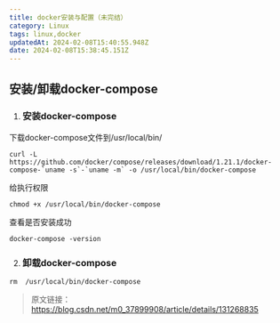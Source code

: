 ```yaml
---
title: docker安装与配置（未完结）
category: Linux
tags: linux,docker
updatedAt: 2024-02-08T15:40:55.948Z
date: 2024-02-08T15:38:45.151Z
---
```




<!-- more -->

## 安装/卸载docker-compose

1. ### 安装docker-compose

下载docker-compose文件到/usr/local/bin/
```
curl -L https://github.com/docker/compose/releases/download/1.21.1/docker-compose-`uname -s`-`uname -m` -o /usr/local/bin/docker-compose
```

给执行权限
```
chmod +x /usr/local/bin/docker-compose
```
查看是否安装成功
```
docker-compose -version
```

2. ### 卸载docker-compose

```
rm  /usr/local/bin/docker-compose
```
                      
>原文链接：https://blog.csdn.net/m0_37899908/article/details/131268835